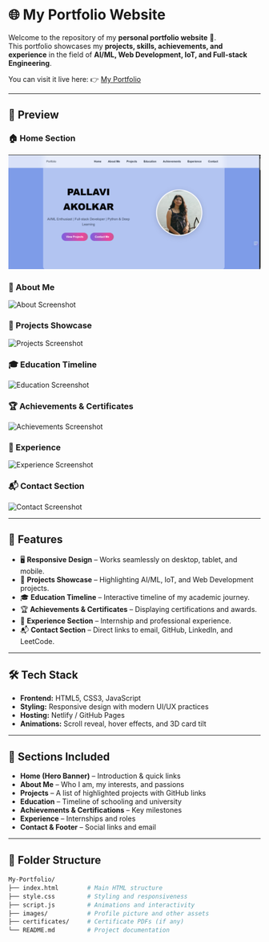 # 🌐 My Portfolio Website

Welcome to the repository of my **personal portfolio website** 🎉.  
This portfolio showcases my **projects, skills, achievements, and experience** in the field of **AI/ML, Web Development, IoT, and Full-stack Engineering**.  

You can visit it live here: 👉 [My Portfolio](https://pallaviakolkar-portfolio.netlify.app/)  

---

## 📸 Preview   

### 🏠 Home Section  
![Home Screenshot](Images/ss1.png)  

### 🙋 About Me  
![About Screenshot](screenshots/about.png)  

### 📂 Projects Showcase  
![Projects Screenshot](screenshots/projects.png)  

### 🎓 Education Timeline  
![Education Screenshot](screenshots/education.png)  

### 🏆 Achievements & Certificates  
![Achievements Screenshot](screenshots/achievements.png)  

### 💼 Experience  
![Experience Screenshot](screenshots/experience.png)  

### 📬 Contact Section  
![Contact Screenshot](screenshots/contact.png)  

---

## 🚀 Features  

- 🖥️ **Responsive Design** – Works seamlessly on desktop, tablet, and mobile.  
- 📂 **Projects Showcase** – Highlighting AI/ML, IoT, and Web Development projects.  
- 🎓 **Education Timeline** – Interactive timeline of my academic journey.  
- 🏆 **Achievements & Certificates** – Displaying certifications and awards.  
- 💼 **Experience Section** – Internship and professional experience.  
- 📬 **Contact Section** – Direct links to email, GitHub, LinkedIn, and LeetCode.  

---

## 🛠️ Tech Stack  

- **Frontend:** HTML5, CSS3, JavaScript  
- **Styling:** Responsive design with modern UI/UX practices  
- **Hosting:** Netlify / GitHub Pages  
- **Animations:** Scroll reveal, hover effects, and 3D card tilt  

---

## 📌 Sections Included  

- **Home (Hero Banner)** – Introduction & quick links  
- **About Me** – Who I am, my interests, and passions  
- **Projects** – A list of highlighted projects with GitHub links  
- **Education** – Timeline of schooling and university  
- **Achievements & Certifications** – Key milestones  
- **Experience** – Internships and roles  
- **Contact & Footer** – Social links and email  

---

## 📂 Folder Structure  

```bash
My-Portfolio/
├── index.html        # Main HTML structure
├── style.css         # Styling and responsiveness
├── script.js         # Animations and interactivity
├── images/           # Profile picture and other assets
├── certificates/     # Certificate PDFs (if any)
└── README.md         # Project documentation
